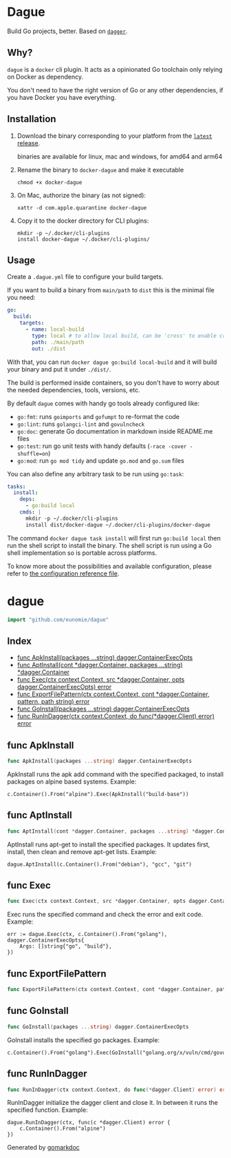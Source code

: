 # Dague

Build Go projects, better. Based on [`dagger`](https://dagger.io).

## Why?

`dague` is a `docker` cli plugin. It acts as a opinionated Go toolchain only relying on Docker as dependency.

You don't need to have the right version of Go or any other dependencies, if you have Docker you have everything.

## Installation

1. Download the binary corresponding to your platform from the [`latest` release](https://github.com/eunomie/dague/releases/latest).

    binaries are available for linux, mac and windows, for amd64 and arm64

2. Rename the binary to `docker-dague` and make it executable

    ```
    chmod +x docker-dague
    ```

3. On Mac, authorize the binary (as not signed):

    ```
    xattr -d com.apple.quarantine docker-dague
    ```

4. Copy it to the docker directory for CLI plugins:

    ```
    mkdir -p ~/.docker/cli-plugins
    install docker-dague ~/.docker/cli-plugins/ 
    ```

## Usage

Create a `.dague.yml` file to configure your build targets.

If you want to build a binary from `main/path` to `dist` this is the minimal file you need:

```yaml
go:
  build:
    targets:
      - name: local-build
        type: local # to allow local build, can be 'cross' to enable cross platform build
        path: ./main/path
        out: ./dist
```

With that, you can run `docker dague go:build local-build` and it will build your binary and put it under `./dist/`.

The build is performed inside containers, so you don't have to worry about the needed dependencies, tools, versions, etc.

By default `dague` comes with handy go tools already configured like:

- `go:fmt`: runs `goimports` and `gofumpt` to re-format the code
- `go:lint`: runs `golangci-lint` and `govulncheck`
- `go:doc`: generate Go documentation in markdown inside README.me files
- `go:test`: run go unit tests with handy defaults (`-race -cover -shuffle=on`)
- `go:mod`: run `go mod tidy` and update `go.mod` and `go.sum` files

You can also define any arbitrary task to be run using `go:task`:

```yaml
tasks:
  install:
    deps:
      - go:build local
    cmds: |
      mkdir -p ~/.docker/cli-plugins
      install dist/docker-dague ~/.docker/cli-plugins/docker-dague
```

The command `docker dague task install` will first run `go:build local` then run the shell script to install the binary.
The shell script is run using a Go shell implementation so is portable across platforms.

To know more about the possibilities and available configuration, please refer to [the configuration reference file](./.dague.reference.yml).

<!-- gomarkdoc:embed:start -->

<!-- Code generated by gomarkdoc. DO NOT EDIT -->

# dague

```go
import "github.com/eunomie/dague"
```

## Index

- [func ApkInstall(packages ...string) dagger.ContainerExecOpts](<#func-apkinstall>)
- [func AptInstall(cont *dagger.Container, packages ...string) *dagger.Container](<#func-aptinstall>)
- [func Exec(ctx context.Context, src *dagger.Container, opts dagger.ContainerExecOpts) error](<#func-exec>)
- [func ExportFilePattern(ctx context.Context, cont *dagger.Container, pattern, path string) error](<#func-exportfilepattern>)
- [func GoInstall(packages ...string) dagger.ContainerExecOpts](<#func-goinstall>)
- [func RunInDagger(ctx context.Context, do func(*dagger.Client) error) error](<#func-runindagger>)


## func ApkInstall

```go
func ApkInstall(packages ...string) dagger.ContainerExecOpts
```

ApkInstall runs the apk add command with the specified packaged, to install packages on alpine based systems. Example:

```
c.Container().From("alpine").Exec(ApkInstall("build-base"))
```

## func AptInstall

```go
func AptInstall(cont *dagger.Container, packages ...string) *dagger.Container
```

AptInstall runs apt\-get to install the specified packages. It updates first, install, then clean and remove apt\-get lists. Example:

```
dague.AptInstall(c.Container().From("debian"), "gcc", "git")
```

## func Exec

```go
func Exec(ctx context.Context, src *dagger.Container, opts dagger.ContainerExecOpts) error
```

Exec runs the specified command and check the error and exit code. Example:

```
err := dague.Exec(ctx, c.Container().From("golang"), dagger.ContainerExecOpts{
    Args: []string{"go", "build"},
})
```

## func ExportFilePattern

```go
func ExportFilePattern(ctx context.Context, cont *dagger.Container, pattern, path string) error
```

## func GoInstall

```go
func GoInstall(packages ...string) dagger.ContainerExecOpts
```

GoInstall installs the specified go packages. Example:

```
c.Container().From("golang").Exec(GoInstall("golang.org/x/vuln/cmd/govulncheck@latest"))
```

## func RunInDagger

```go
func RunInDagger(ctx context.Context, do func(*dagger.Client) error) error
```

RunInDagger initialize the dagger client and close it. In between it runs the specified function. Example:

```
dague.RunInDagger(ctx, func(c *dagger.Client) error {
    c.Container().From("alpine")
})
```



Generated by [gomarkdoc](<https://github.com/princjef/gomarkdoc>)


<!-- gomarkdoc:embed:end -->